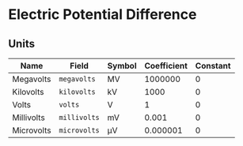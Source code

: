 # Electric Potential Difference

## Units

| Name       | Field        | Symbol | Coefficient | Constant |
| ---------- | ------------ | ------ | ----------- | -------- |
| Megavolts  | `megavolts`  | MV     | 1000000     | 0        |
| Kilovolts  | `kilovolts`  | kV     | 1000        | 0        |
| Volts      | `volts`      | V      | 1           | 0        |
| Millivolts | `millivolts` | mV     | 0.001       | 0        |
| Microvolts | `microvolts` | µV     | 0.000001    | 0        |
